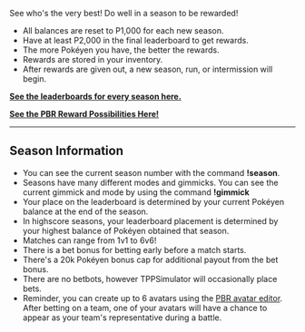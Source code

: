 See who's the very best! Do well in a season to be rewarded!

* All balances are reset to P1,000 for each new season.
* Have at least P2,000 in the final leaderboard to get rewards.
* The more Pokéyen you have, the better the rewards.
* Rewards are stored in your inventory.
* After rewards are given out, a new season, run, or intermission will begin.

[**See the leaderboards for every season here.**](https://twitchplayspokemon.tv/leaderboard)

[**See the PBR Reward Possibilities Here!**](https://twitchplayspokemon.tv/season_rewards)
*****
## Season Information

* You can see the current season number with the command **!season**.
* Seasons have many different modes and gimmicks. You can see the current gimmick and mode by using the command **!gimmick**
* Your place on the leaderboard is determined by your current Pokéyen balance at the end of the season.
* In highscore seasons, your leaderboard placement is determined by your highest balance of Pokéyen obtained that season.
* Matches can range from 1v1 to 6v6!
* There is a bet bonus for betting early before a match starts.
* There's a 20k Pokéyen bonus cap for additional payout from the bet bonus.
* There are no betbots, however TPPSimulator will occasionally place bets.
* Reminder, you can create up to 6 avatars using the [PBR avatar editor](https://twitchplayspokemon.tv/avatars). After betting on a team, one of your avatars will have a chance to appear as your team's representative during a battle.
